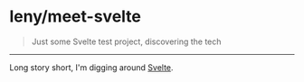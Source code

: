 # leny/meet-svelte

> Just some Svelte test project, discovering the tech

* * *

Long story short, I'm digging around [Svelte](https://svelte.dev).

